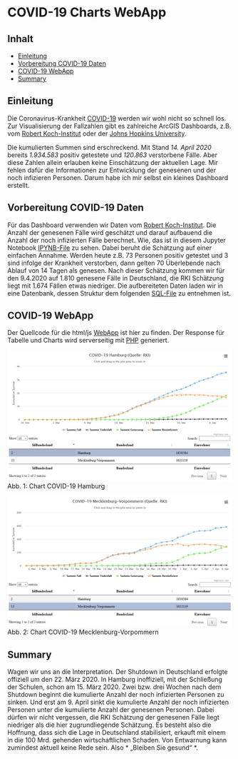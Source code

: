 #

COVID-19 Charts WebApp
======================

## Inhalt
* [Einleitung](#einleitung)
* [Vorbereitung COVID-19 Daten](#vorbereitung-covid-19-daten)
* [COVID-19 WebApp](#covid-19-webapp)
* [Summary](#summary)


## Einleitung
Die Coronavirus-Krankheit [COVID-19]( https://www.rki.de/DE/Content/InfAZ/N/Neuartiges_Coronavirus/Steckbrief.html) werden wir wohl nicht so schnell los. Zur Visualisierung der Fallzahlen gibt es zahlreiche ArcGIS Dashboards, z.B. vom [Robert Koch-Institut]( https://experience.arcgis.com/experience/478220a4c454480e823b17327b2bf1d4) oder der [Johns Hopkins University]( https://gisanddata.maps.arcgis.com/apps/opsdashboard/index.html#/bda7594740fd40299423467b48e9ecf6).

Die kumulierten Summen sind erschreckend. Mit Stand *14. April 2020* bereits *1.934.583* positiv getestete und *120.863* verstorbene Fälle. Aber diese Zahlen allein erlauben keine Einschätzung der aktuellen Lage. Mir fehlen dafür die Informationen zur Entwicklung der genesenen und der noch infizieren Personen. Darum habe ich mir selbst ein kleines Dashboard erstellt.


## Vorbereitung COVID-19 Daten
Für das Dashboard verwenden wir Daten vom [Robert Koch-Institut]( https://npgeo-corona-npgeo-de.hub.arcgis.com/). Die Anzahl der genesenen Fälle wird geschätzt und darauf aufbauend die Anzahl der noch infizierten Fälle berechnet. Wie, das ist in diesem Jupyter Notebook [IPYNB-File](src/py/pub_covid19.ipynb) zu sehen. Dabei beruht die Schätzung auf einer einfachen Annahme. Werden heute z.B. 73 Personen positiv getestet und 3 sind infolge der Krankheit verstorben, dann gelten 70 Überlebende nach Ablauf von 14 Tagen als genesen. Nach dieser Schätzung kommen wir für den 9.4.2020 auf 1.810 genesene Fälle in Deutschland, die RKI Schätzung liegt mit 1.674 Fällen etwas niedriger. Die aufbereiteten Daten laden wir in eine Datenbank, dessen Struktur dem folgenden [SQL-File](src/sql/covid19.sql) zu entnehmen ist.


## COVID-19 WebApp
Der Quellcode für die html/js [WebApp](src/app) ist hier zu finden. Der Response für Tabelle und Charts wird serverseitig mit [PHP](src/server) generiert.

![chart_hh.jpg](img/chart_hh.jpg)
Abb. 1: Chart COVID-19 Hamburg

![chart_mv.jpg](img/chart_mv.jpg)
Abb. 2: Chart COVID-19 Mecklenburg-Vorpommern


## Summary
Wagen wir uns an die Interpretation. Der Shutdown in Deutschland erfolgte offiziell um den 22. März 2020. In Hamburg inoffiziell, mit der Schließung der Schulen, schon am 15. März 2020. Zwei bzw. drei Wochen nach dem Shutdown beginnt die kumulierte Anzahl der noch infizierten Personen zu sinken. Und erst am 9. April sinkt die kumulierte Anzahl der noch infizierten Personen unter die kumulierte Anzahl der genesenen Personen. Dabei dürfen wir nicht vergessen, die RKI Schätzung der genesenen Fälle liegt niedriger als die hier zugrundliegende Schätzung. Es besteht also die Hoffnung, dass sich die Lage in Deutschland stabilisiert, erkauft mit einem in die 100 Mrd. gehenden wirtschaftlichen Schaden. Von Entwarnung kann zumindest aktuell keine Rede sein. Also * „Bleiben Sie gesund“ *.
